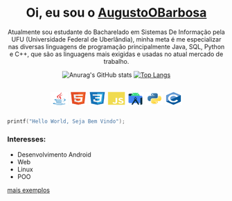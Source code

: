 <h1 align="center">
    Oi, eu sou o 
    <a href="#">AugustoOBarbosa</a>
  </h1>
  
   <p align="center">
  Atualmente sou estudante do Bacharelado em Sistemas De Informação pela UFU (Universidade Federal de Uberlândia), minha meta é me especializar nas diversas linguagens de programação principalmente Java, SQL, Python e C++, que são as linguagens mais exigidas e usadas no atual mercado de trabalho.
  </p>

<div align="center" style="display: inline_block"> 
 
 ![Anurag's GitHub stats](https://github-readme-stats.vercel.app/api?username=AugustoOBarbosan&show_icons=true&theme=radical)
 [![Top Langs](https://github-readme-stats.vercel.app/api/top-langs/?username=AugustoOBarbosa&layout=compact&theme=radical)](https://github.com/AugustoOBarbosa/github-readme-stats)
 
 </div > 

<div align="center" style="display: inline_block"><br>
  <img align="center" alt="Java" height="30" width="40" src="https://raw.githubusercontent.com/devicons/devicon/master/icons/java/java-original.svg">
  <img align="center" alt="HTML" height="30" width="40" src="https://raw.githubusercontent.com/devicons/devicon/master/icons/html5/html5-original.svg">
  <img align="center" alt="CSS" height="30" width="40" src="https://raw.githubusercontent.com/devicons/devicon/master/icons/css3/css3-original.svg">
  <img align="center" alt="Js" height="30" width="40" src="https://raw.githubusercontent.com/devicons/devicon/master/icons/javascript/javascript-plain.svg">
  <img align="center" alt="android" height="30" width="40" src="https://raw.githubusercontent.com/devicons/devicon/1119b9f84c0290e0f0b38982099a2bd027a48bf1/icons/androidstudio/androidstudio-original.svg">
  <img align="center" alt="Python" height="30" width="40" src="https://raw.githubusercontent.com/devicons/devicon/master/icons/python/python-original.svg">
  <img align="center" alt="C" height="30" width="40" src="https://raw.githubusercontent.com/devicons/devicon/1119b9f84c0290e0f0b38982099a2bd027a48bf1/icons/c/c-original.svg">
</div>
  
  ##
 

 ##
   
~~~c
printf("Hello World, Seja Bem Vindo"); 
~~~

### Interesses:

* Desenvolvimento Android
* Web
* Linux
* POO


[mais exemplos](https://docs.pipz.com/central-de-ajuda/learning-center/guia-basico-de-markdown#open)
